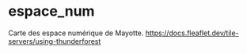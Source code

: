 # espace_num
Carte des espace numérique de Mayotte.
https://docs.fleaflet.dev/tile-servers/using-thunderforest
